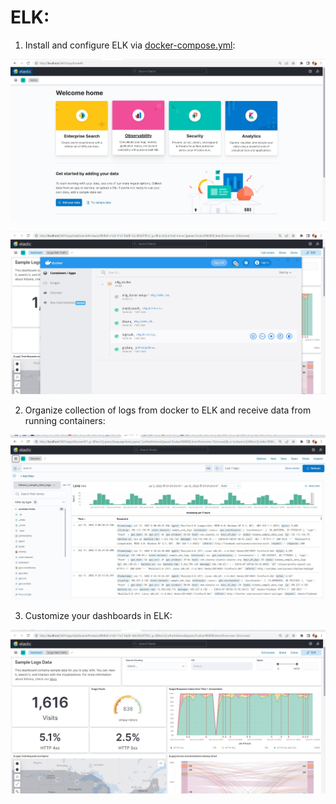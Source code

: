 
# ELK: # 

1. Install and configure ELK via  [docker-compose.yml](https://github.com/ogonek2210/internship/tree/master/Task7/2.%20ELK/elk-stack):

![task1-1](./images/Screenshot_4.jpg)

![task1-2](./images/Screenshot_2.jpg)

2. Organize collection of logs from docker to ELK and receive data from running containers:

![task2](./images/Screenshot_3.jpg)

3. Customize your dashboards in ELK:

![task23](./images/Screenshot_1.jpg)
